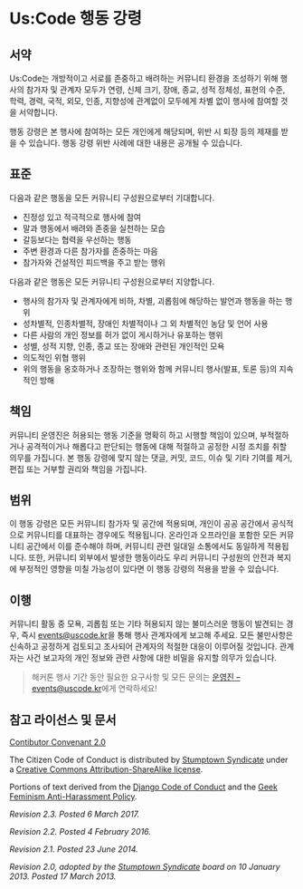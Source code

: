 # Us:Code 행동 강령

## 서약

Us:Code는 개방적이고 서로를 존중하고 배려하는 커뮤니티 환경을 조성하기 위해 행사의 참가자 및 관계자 모두가 연령, 신체 크기, 장애, 종교, 성적 정체성, 표현의 수준, 학력, 경력, 국적, 외모, 인종, 지향성에 관계없이 모두에게 차별 없이 행사에 참여할 것을 서약합니다.

행동 강령은 본 행사에 참여하는 모든 개인에게 해당되며, 위반 시 퇴장 등의 제재를 받을 수 있습니다. 행동 강령 위반 사례에 대한 내용은 공개될 수 있습니다.

## 표준

다음과 같은 행동을 모든 커뮤니티 구성원으로부터 기대합니다.
- 진정성 있고 적극적으로 행사에 참여
- 말과 행동에서 배려와 존중을 실천하는 모습
- 갈등보다는 협력을 우선하는 행동
- 주변 환경과 다른 참가자를 존중하는 마음
- 참가자와 건설적인 피드백을 주고 받는 행위

다음과 같은 행동은 모든 커뮤니티 구성원으로부터 지양합니다.
- 행사의 참가자 및 관계자에게 비하, 차별, 괴롭힘에 해당하는 발언과 행동을 하는 행위
- 성차별적, 인종차별적, 장애인 차별적이나 그 외 차별적인 농담 및 언어 사용
- 다른 사람의 개인 정보를 허가 없이 게시하거나 유포하는 행위
- 성별, 성적 지향, 인종, 종교 또는 장애와 관련된 개인적인 모욕
- 의도적인 위협 행위
- 위의 행동을 옹호하거나 조장하는 행위와 함께 커뮤니티 행사(발표, 토론 등)의 지속적인 방해

## 책임

커뮤니티 운영진은 허용되는 행동 기준을 명확히 하고 시행할 책임이 있으며, 부적절하거나 공격적이거나 해롭다고 판단되는 행동에 대해 적절하고 공정한 시정 조치를 취할 의무를 가집니다. 본 행동 강령에 맞지 않는 댓글, 커밋, 코드, 이슈 및 기타 기여를 제거, 편집 또는 거부할 권리와 책임을 가집니다.

## 범위

이 행동 강령은 모든 커뮤니티 참가자 및 공간에 적용되며, 개인이 공공 공간에서 공식적으로 커뮤니티를 대표하는 경우에도 적용됩니다. 온라인과 오프라인을 포함한 모든 커뮤니티 공간에서 이를 준수해야 하며, 커뮤니티 관련 일대일 소통에서도 동일하게 적용됩니다. 또한, 커뮤니티 외부에서 발생한 행동이라도 우리 커뮤니티 구성원의 안전과 복지에 부정적인 영향을 미칠 가능성이 있다면 이 행동 강령의 적용을 받을 수 있습니다.

## 이행

커뮤니티 활동 중 모욕, 괴롭힘 또는 기타 허용되지 않는 불미스러운 행동이 발견되는 경우, 즉시 [events@uscode.kr](mailto:events@uscode.kr)을 통해 행사 관계자에게 보고해 주세요. 모든 불만사항은 신속하고 공정하게 검토되고 조사되어 관계자의 적절한 대응이 이루어질 것입니다. 관계자는 사건 보고자의 개인 정보와 관련 사항에 대한 비밀을 유지할 의무가 있습니다. 
> 해커톤 행사 기간 동안 필요한 요구사항 및 모든 문의는 [운영진 &ndash; events@uscode.kr](mailto:events@uscode.kr)에게 연락하세요!

## 참고 라이선스 및 문서

[Contibutor Convenant 2.0](https://www.contributor-covenant.org/version/2/0/code_of_conduct/)

The Citizen Code of Conduct is distributed by [Stumptown Syndicate](http://stumptownsyndicate.org) under a [Creative Commons Attribution-ShareAlike license](http://creativecommons.org/licenses/by-sa/3.0/). 

Portions of text derived from the [Django Code of Conduct](https://www.djangoproject.com/conduct/) and the [Geek Feminism Anti-Harassment Policy](http://geekfeminism.wikia.com/wiki/Conference_anti-harassment/Policy).

_Revision 2.3. Posted 6 March 2017._

_Revision 2.2. Posted 4 February 2016._

_Revision 2.1. Posted 23 June 2014._

_Revision 2.0, adopted by the [Stumptown Syndicate](http://stumptownsyndicate.org) board on 10 January 2013. Posted 17 March 2013._